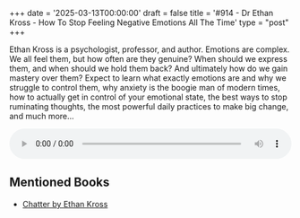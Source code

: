 +++
date = '2025-03-13T00:00:00'
draft = false
title = '#914 - Dr Ethan Kross - How To Stop Feeling Negative Emotions All The Time'
type = "post"
+++

Ethan Kross is a psychologist, professor, and author.
Emotions are complex. We all feel them, but how often are they genuine? When should we express them, and when should we hold them back? And ultimately how do we gain mastery over them?
Expect to learn what exactly emotions are and why we struggle to control them, why anxiety is the boogie man of modern times, how to actually get in control of your emotional state, the best ways to stop ruminating thoughts, the most powerful daily practices to make big change, and much more…

<audio controls style="width: 100%; max-width: 800px;">
  <source src="https://pdst.fm/e/chrt.fm/track/G454/prfx.byspotify.com/e/traffic.megaphone.fm/SIXMSB3007894218.mp3?updated=1741874065" type="audio/mpeg">
  Your browser does not support the audio element.
</audio>

## Mentioned Books

- [Chatter by Ethan Kross](https://www.amazon.com/s?k=Chatter+by+Ethan+Kross&tag=podcaststoboo-20)